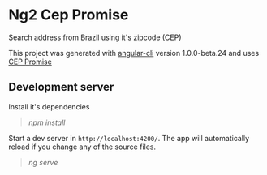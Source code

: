 # Ng2 Cep Promise

Search address from Brazil using it's zipcode (CEP)

This project was generated with [angular-cli](https://github.com/angular/angular-cli) version 1.0.0-beta.24 and uses [CEP Promise](https://github.com/filipedeschamps/cep-promise)


## Development server
Install it's dependencies
> *npm install*

Start a dev server in `http://localhost:4200/`. The app will automatically reload if you change any of the source files.
> *ng serve*
